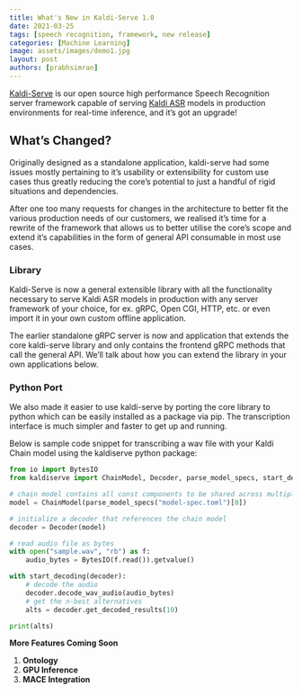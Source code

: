 ```yaml
---
title: What's New in Kaldi-Serve 1.0
date: 2021-03-25
tags: [speech recognition, framework, new release]
categories: [Machine Learning]
image: assets/images/demo1.jpg
layout: post
authors: [prabhsimran]
---
```


[Kaldi-Serve](https://github.com/skit-ai/kaldi-serve) is our open source high performance Speech Recognition server framework capable of serving [Kaldi ASR](https://github.com/kaldi-asr/kaldi) models in production environments for real-time inference, and it’s got an upgrade!


## What’s Changed?

Originally designed as a standalone application, kaldi-serve had some issues mostly pertaining to it’s usability or extensibility for custom use cases thus greatly reducing the core’s potential to just a handful of rigid situations and dependencies.

After one too many requests for changes in the architecture to better fit the various production needs of our customers, we realised it’s time for a rewrite of the framework that allows us to better utilise the core’s scope and extend it’s capabilities in the form of general API consumable in most use cases.

### Library

Kaldi-Serve is now a general extensible library with all the functionality necessary to serve Kaldi ASR models in production with any server framework of your choice, for ex. gRPC, Open CGI, HTTP, etc. or even import it in your own custom offline application.

The earlier standalone gRPC server is now and application that extends the core kaldi-serve library and only contains the frontend gRPC methods that call the general API. We’ll talk about how you can extend the library in your own applications below.

### Python Port

We also made it easier to use kaldi-serve by porting the core library to python which can be easily installed as a package via pip. The transcription interface is much simpler and faster to get up and running.

Below is sample code snippet for transcribing a wav file with your Kaldi Chain model using the kaldiserve python package:

```python
from io import BytesIO
from kaldiserve import ChainModel, Decoder, parse_model_specs, start_decoding

# chain model contains all const components to be shared across multiple threads
model = ChainModel(parse_model_specs("model-spec.toml")[0])

# initialize a decoder that references the chain model
decoder = Decoder(model)

# read audio file as bytes
with open("sample.wav", "rb") as f:
    audio_bytes = BytesIO(f.read()).getvalue()

with start_decoding(decoder):
    # decode the audio
    decoder.decode_wav_audio(audio_bytes)
    # get the n-best alternatives
    alts = decoder.get_decoded_results(10)

print(alts)
```


**More Features Coming Soon**
1. **Ontology**
2. **GPU Inference**
3. **MACE Integration**
